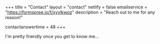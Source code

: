 +++
title = "Contact"
layout = "contact"
netlify = false
emailservice = "https://formspree.io/f/xyylkwoz"
description = "Reach out to me for any reason!"

contactanswertime = 48
+++

I'm pretty friendly once you get to know me...
